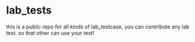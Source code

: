 # lab_tests
this is a public repo for all kinds of lab_testcase, you can contribute any lab test. so that other can use your test!
